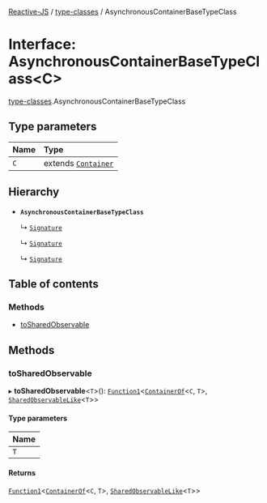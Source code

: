 [Reactive-JS](../README.md) / [type-classes](../modules/type_classes.md) / AsynchronousContainerBaseTypeClass

# Interface: AsynchronousContainerBaseTypeClass<C\>

[type-classes](../modules/type_classes.md).AsynchronousContainerBaseTypeClass

## Type parameters

| Name | Type |
| :------ | :------ |
| `C` | extends [`Container`](types.Container.md) |

## Hierarchy

- **`AsynchronousContainerBaseTypeClass`**

  ↳ [`Signature`](Disposable.Signature.md)

  ↳ [`Signature`](Promise.Signature.md)

  ↳ [`Signature`](Store.Signature.md)

## Table of contents

### Methods

- [toSharedObservable](type_classes.AsynchronousContainerBaseTypeClass.md#tosharedobservable)

## Methods

### toSharedObservable

▸ **toSharedObservable**<`T`\>(): [`Function1`](../modules/functions.md#function1)<[`ContainerOf`](../modules/types.md#containerof)<`C`, `T`\>, [`SharedObservableLike`](types.SharedObservableLike.md)<`T`\>\>

#### Type parameters

| Name |
| :------ |
| `T` |

#### Returns

[`Function1`](../modules/functions.md#function1)<[`ContainerOf`](../modules/types.md#containerof)<`C`, `T`\>, [`SharedObservableLike`](types.SharedObservableLike.md)<`T`\>\>
